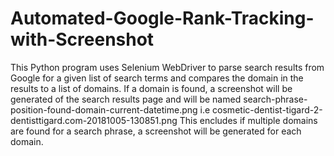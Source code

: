 # Automated-Google-Rank-Tracking-with-Screenshot
This Python program uses Selenium WebDriver to parse search results from Google for a given list of search terms and compares the domain in the results to a list of domains. If a domain is found, a screenshot will be generated of the search results page and will be named search-phrase-position-found-domain-current-datetime.png i.e cosmetic-dentist-tigard-2-dentisttigard.com-20181005-130851.png This encludes if multiple domains are found for a search phrase, a screenshot will be generated for each domain.
